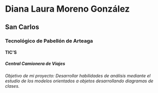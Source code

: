 # Diana Laura Moreno González
## San Carlos 
### Tecnológico de Pabellón de Arteaga
#### TIC'S
##### Central Camionera de Viajes  
###### Objetivo de mi proyecto: Desarrollar habilidades de análisis mediante el estudio de los modelos orientados a objetos desarrollando diagramas de clases.
